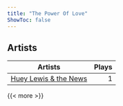 ```yaml
---
title: "The Power Of Love"
ShowToc: false
---
```


## Artists
Artists | Plays 
----- | -----: 
[Huey Lewis & the News](/artists/huey-lewis-the-news-19378) | 1

{{< more >}}